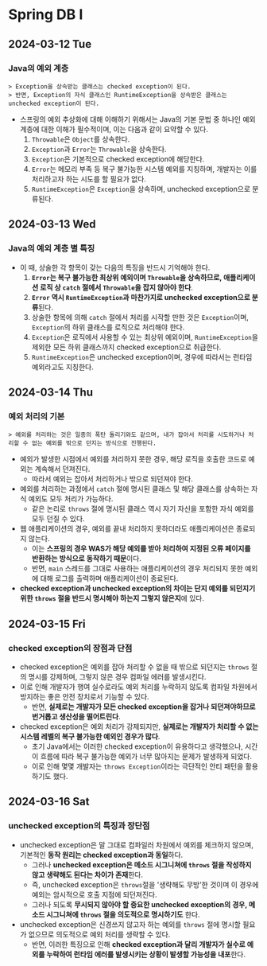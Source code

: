 # Spring DB I
## 2024-03-12 Tue
### Java의 예외 계층
```
> Exception을 상속받는 클래스는 checked exception이 된다.
> 반면, Exception의 자식 클래스인 RuntimeException을 상속받은 클래스는 unchecked exception이 된다.
```
* 스프링의 예외 추상화에 대해 이해하기 위해서는 Java의 기본 문법 중 하나인 예외 계층에 대한 이해가 필수적이며, 이는 다음과 같이 요약할 수 있다.
  1. `Throwable`은 `Object`를 상속한다.
  2. `Exception`과 `Error`는 `Throwable`을 상속한다.
  3. `Exception`은 기본적으로 checked exception에 해당한다.
  4. `Error`는 메모리 부족 등 복구 불가능한 시스템 예외를 지칭하며, 개발자는 이를 처리하고자 하는 시도를 할 필요가 없다.
  5. `RuntimeException`은 `Exception`을 상속하며, unchecked exception으로 분류된다.

## 2024-03-13 Wed
### Java의 예외 계층 별 특징
* 이 때, 상술한 각 항목이 갖는 다음의 특징을 반드시 기억해야 한다.
  1. **`Error`는 복구 불가능한 최상위 예외이며 `Throwable`을 상속하므로, 애플리케이션 로직 상 `catch` 절에서 `Throwable`을 잡지 않아야 한다**.
  2. **`Error` 역시 `RuntimeException`과 마찬가지로 unchecked exception으로 분류**된다.
  3. 상술한 항목에 의해 `catch` 절에서 처리를 시작할 만한 것은 `Exception`이며, `Exception`의 하위 클래스를 로직으로 처리해야 한다.
  4. `Exception`은 로직에서 사용할 수 있는 최상위 예외이며, `RuntimeException`을 제외한 모든 하위 클래스까지 checked exception으로 취급한다.
  5. `RuntimeException`은 unchecked exception이며, 경우에 따라서는 런타임 예외라고도 지칭한다.

## 2024-03-14 Thu
### 예외 처리의 기본
```
> 예외를 처리하는 것은 일종의 폭탄 돌리기와도 같으며, 내가 잡아서 처리를 시도하거나 처리할 수 없는 예외를 밖으로 던지는 방식으로 진행된다.
```
* 예외가 발생한 시점에서 예외를 처리하지 못한 경우, 해당 로직을 호출한 코드로 예외는 계속해서 던져진다.
  * 따라서 예외는 잡아서 처리하거나 밖으로 되던져야 한다.
* 예외를 처리하는 과정에서 `catch` 절에 명시된 클래스 및 해당 클래스를 상속하는 자식 예외도 모두 처리가 가능하다.
  * 같은 논리로 `throws` 절에 명시된 클래스 역시 자기 자신을 포함한 자식 예외를 모두 던질 수 있다.
* 웹 애플리케이션의 경우, 예외를 끝내 처리하지 못하더라도 애플리케이션은 종료되지 않는다.
  * 이는 **스프링의 경우 WAS가 해당 예외를 받아 처리하여 지정된 오류 페이지를 반환하는 방식으로 동작하기 때문**이다.
  * 반면, `main` 스레드를 그대로 사용하는 애플리케이션의 경우 처리되지 못한 예외에 대해 로그를 출력하며 애플리케이션이 종료된다.
* **checked exception과 unchecked exception의 차이는 단지 예외를 되던지기 위한 `throws` 절을 반드시 명시해야 하는지 그렇지 않은지**에 있다.

## 2024-03-15 Fri
### checked exception의 장점과 단점
* checked exception은 예외를 잡아 처리할 수 없을 때 밖으로 되던지는 `throws` 절의 명시를 강제하며, 그렇지 않은 경우 컴파일 에러를 발생시킨다.
* 이로 인해 개발자가 행여 실수로라도 예외 처리를 누락하지 않도록 컴파일 차원에서 방지하는 좋은 안전 장치로서 기능할 수 있다.
  * 반면, **실제로는 개발자가 모든 checked exception을 잡거나 되던져야하므로 번거롭고 생산성을 떨어트린다**.
* checked exception은 예외 처리가 강제되지만, **실제로는 개발자가 처리할 수 없는 시스템 레벨의 복구 불가능한 예외인 경우가 많다**.
  * 초기 Java에서는 이러한 checked exception이 유용하다고 생각했으나, 시간이 흐름에 따라 복구 불가능한 예외가 너무 많아지는 문제가 발생하게 되었다.
  * 이로 인해 몇몇 개발자는 `throws Exception`이라는 극단적인 안티 패턴을 활용하기도 했다.

## 2024-03-16 Sat
### unchecked exception의 특징과 장단점
* unchecked exception은 말 그대로 컴파일러 차원에서 예외를 체크하지 않으며, 기본적인 **동작 원리는 checked exception과 동일**하다.
  * 그러나 **unchecked exception은 메소드 시그니쳐에 `throws` 절을 작성하지 않고 생략해도 된다는 차이가 존재**한다.
  * 즉, unchecked exception은 `throws`절을 '생략해도 무방'한 것이며 이 경우에 예외는 암시적으로 호출 지점에 되던져진다.
  * 그러나 되도록 **무시되지 않아야 할 중요한 unchecked exception의 경우, 메소드 시그니쳐에 `throws` 절을 의도적으로 명시하기도** 한다.
* unchecked exception은 신경쓰지 않고자 하는 예외를 `throws` 절에 명시할 필요가 없으므로 의도적으로 예외 처리를 생략할 수 있다.
  * 반면, 이러한 특징으로 인해 **checked exception과 달리 개발자가 실수로 예외를 누락하여 런타임 에러를 발생시키는 상황이 발생할 가능성을 내포**한다.